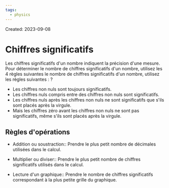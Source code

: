 ```yaml
---
tags:
  - physics
---
```

Created: 2023-09-08

# Chiffres significatifs
Les chiffres significatifs d'un nombre indiquent la précision d'une mesure. Pour déterminer le nombre de chiffres significatifs d'un nombre, utilisez les 4 règles suivantes
le nombre de chiffres significatifs d'un nombre, utilisez les règles suivantes :
?
- Les chiffres non nuls sont toujours significatifs.
- Les chiffres nuls compris entre des chiffres non nuls sont significatifs.
- Les chiffres nuls après les chiffres non nuls ne sont significatifs que s'ils sont placés après la virgule.
- Mais les chiffres zéro avant les chiffres non nuls ne sont pas significatifs, même s'ils sont placés après la virgule.
<!--SR:!2023-09-14,3,250-->

## Règles d'opérations
- Addition ou soustraction:: Prendre le plus petit nombre de décimales utilisées dans le calcul.
<!--SR:!2023-09-14,3,250-->
- Multiplier ou diviser:: Prendre le plus petit nombre de chiffres significatifs utilisés dans le calcul.
<!--SR:!2023-09-15,2,210-->
- Lecture d'un graphique:: Prendre le nombre de chiffres significatifs correspondant à la plus petite grille du graphique.
<!--SR:!2023-09-14,2,230-->